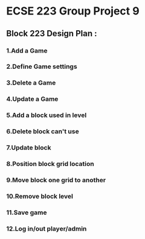 # ECSE 223 Group Project 9
## Block 223 Design Plan : 
### 1.Add a Game 
### 2.Define Game settings 
### 3.Delete a Game
### 4.Update a Game
### 5.Add a block used in level
### 6.Delete block can't use
### 7.Update block
### 8.Position block grid location
### 9.Move block one grid to another
### 10.Remove block level
### 11.Save game
### 12.Log in/out player/admin

